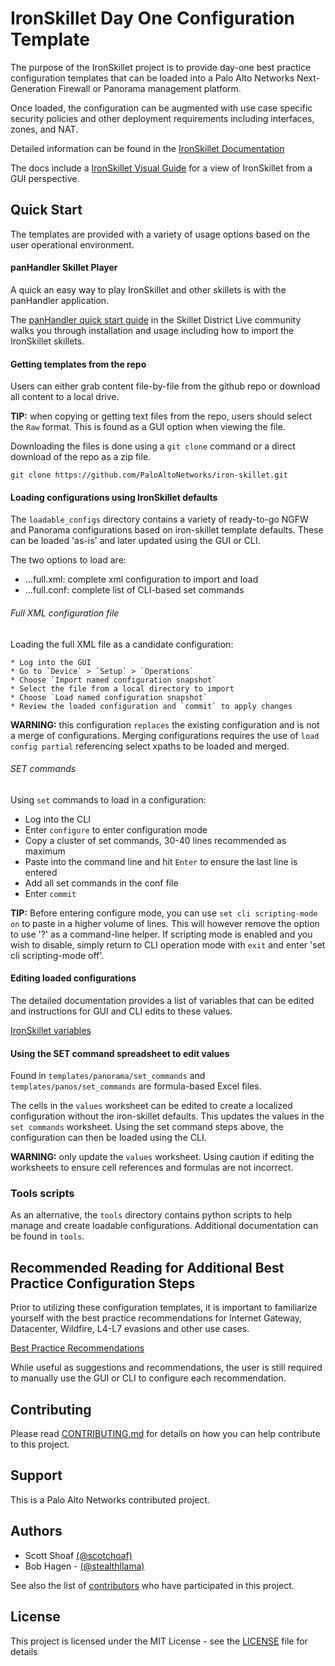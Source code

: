 # IronSkillet Day One Configuration Template


The purpose of the IronSkillet project is to provide day-one best practice
configuration templates that can be loaded into a Palo Alto Networks
Next-Generation Firewall or Panorama management platform.

Once loaded, the configuration can be augmented with use case specific
security policies and other deployment requirements including interfaces,
zones, and NAT.

Detailed information can be found in the 
[IronSkillet Documentation](https://iron-skillet.readthedocs.io)

The docs include a [IronSkillet Visual Guide](https://iron-skillet.readthedocs.io/en/docs_master/viz_guide_panos.html)
 for a view of IronSkillet from a GUI perspective.

## Quick Start
The templates are provided with a variety of usage options based
on the user operational environment.


#### panHandler Skillet Player
A quick an easy way to play IronSkillet and other skillets is with the panHandler application.

The [panHandler quick start guide](https://live.paloaltonetworks.com/t5/Skillet-Tools/Install-and-Get-Started-With-Panhandler/ta-p/307916)
in the Skillet District Live community walks you through installation and usage including
how to import the IronSkillet skillets.


#### Getting templates from the repo
Users can either grab content file-by-file from the github repo or download all
content to a local drive.

**TIP:** when copying or getting text files from the repo, users should select
the `Raw` format. This is found as a GUI option when viewing the file.

Downloading the files is done using a `git clone` command or a direct
download of the repo as a zip file.

```
git clone https://github.com/PaloAltoNetworks/iron-skillet.git
```


#### Loading configurations using IronSkillet defaults
The `loadable_configs` directory contains a variety of ready-to-go
NGFW and Panorama configurations based on iron-skillet template defaults.
These can be loaded 'as-is' and later updated using the GUI or CLI.

The two options to load are:

* ...full.xml: complete xml configuration to import and load
* ...full.conf: complete list of CLI-based set commands

###### Full XML configuration file
Loading the full XML file as a candidate configuration:

```
* Log into the GUI
* Go to `Device` > `Setup` > `Operations`
* Choose `Import named configuration snapshot`
* Select the file from a local directory to import
* Choose `Load named configuration snapshot`
* Review the loaded configuration and `commit` to apply changes
```

**WARNING:** this configuration `replaces` the existing configuration and
is not a merge of configurations. Merging configurations requires the
use of `load config partial` referencing select xpaths to be loaded and merged.

###### SET commands
Using `set` commands to load in a configuration:

* Log into the CLI
* Enter `configure` to enter configuration mode
* Copy a cluster of set commands, 30-40 lines recommended as maximum
* Paste into the command line and hit `Enter` to ensure the last line is entered
* Add all set commands in the conf file
* Enter `commit`

**TIP:** Before entering configure mode, you can use `set cli scripting-mode on`
to paste in a higher volume of lines. This will however remove the option to
use '?' as a command-line helper. If scripting mode is enabled and you wish
to disable, simply return to CLI operation mode with `exit` and enter
'set cli scripting-mode off'.

#### Editing loaded configurations
The detailed documentation provides a list of variables that can be edited
and instructions for GUI and CLI edits to these values.

[IronSkillet variables](https://iron-skillet.readthedocs.io/en/docs_master/creating_loadable_configs.html#variables-list-and-descriptions)


#### Using the SET command spreadsheet to edit values
Found in `templates/panorama/set_commands` and `templates/panos/set_commands`
are formula-based Excel files.

The cells in the `values` worksheet can be edited to create a
localized configuration without the iron-skillet defaults. This updates the
values in the `set commands` worksheet. Using the set command steps above,
the configuration can then be loaded using the CLI.

**WARNING:** only update the `values` worksheet. Using caution if editing
the worksheets to ensure cell references and formulas are not incorrect.

### Tools scripts
As an alternative, the `tools` directory contains python scripts to help
manage and create loadable configurations. Additional documentation can be
found in `tools`.


## Recommended Reading for Additional Best Practice Configuration Steps

Prior to utilizing these configuration templates, it is important to
familiarize yourself with the best practice recommendations for
Internet Gateway, Datacenter, Wildfire, L4-L7 evasions and other use cases.

[Best Practice Recommendations](https://docs.paloaltonetworks.com/best-practices)

While useful as suggestions and recommendations, the user is still required
to manually use the GUI or CLI to configure each recommendation.


## Contributing
Please read [CONTRIBUTING.md](CONTRIBUTING.md) for details on how you can help contribute to this project.

## Support
This is a Palo Alto Networks contributed project.

## Authors

* Scott Shoaf [(@scotchoaf)](https://github.com/scotchoaf)
* Bob Hagen - [(@stealthllama)](https://github.com/stealthllama)

See also the list of [contributors](https://github.com/PaloAltoNetworks/iron-skillet/contributors) who have participated in this project.

## License

This project is licensed under the MIT License - see the [LICENSE](LICENSE) file for details
